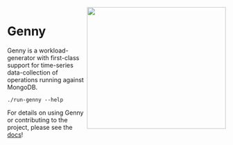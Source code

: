 <img src="https://user-images.githubusercontent.com/119094/67700512-75458380-f984-11e9-9b81-668ea220b9fa.jpg" align="right" height="282" width="320">

Genny
=====

Genny is a workload-generator with first-class support for
time-series data-collection of operations running against MongoDB. 

`./run-genny --help`

For details on using Genny or contributing to the project, please see the [docs](./docs/start.md)!
